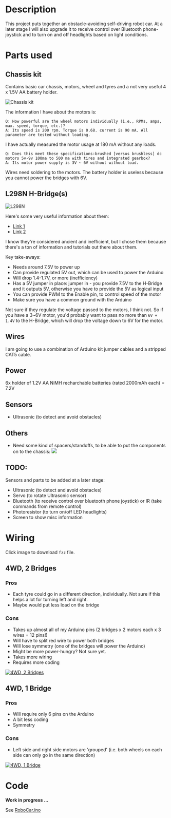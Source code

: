 # Description
This project puts together an obstacle-avoiding self-driving robot car. At a later stage I will also upgrade it to receive control over Bluetooth phone-joystick and to turn on and off headlights based on light conditions.

# Parts used
## Chassis kit
Contains basic car chassis, motors, wheel and tyres and a not very useful 4 x 1.5V AA battery holder.

![Chassis kit](img/chassis_kit.jpg)

The information I have about the motors is:

```
Q: How powerful are the wheel motors individually (i.e., RPMs, amps, max. speed, torque, etc.)?
A: Its speed is 200 rpm. Torque is 0.68. current is 90 mA. All parameter are tested without loading.
```

I have actually measured the motor usage at 180 mA without any loads.

```
Q: Does this meet these specifications:brushed [versus brushless] dc motors 5v-9v 100ma to 500 ma with tires and integrated gearbox?
A: Its motor power supply is 3V ~ 6V without without load.
```

Wires need soldering to the motors. The battery holder is useless because you cannot power the bridges with 6V.

## L298N H-Bridge(s)
![L298N](img/HBridges.jpg)

Here's some very useful information about them:
- [Link 1](https://dronebotworkshop.com/dc-motors-l298n-h-bridge/)
- [Link 2](https://www.14core.com/wiring-driving-the-l298n-h-bridge-on-2-to-4-dc-motors/)

I know they're considered ancient and inefficient, but I chose them because there's a ton of information and tutorials out there about them.

Key take-aways:
- Needs around 7.5V to power up
- Can provide regulated 5V out, which can be used to power the Arduino
- Will drop 1.4-1.7V, or more (inefficiency)
- Has a 5V jumper in place: jumper in - you provide 7.5V to the H-Bridge and it outputs 5V, otherwise you have to provide the 5V as logical input
- You can provide PWM to the Enable pin, to control speed of the motor
- Make sure you have a common ground with the Arduino

Not sure if they regulate the voltage passed to the motors, I think not. So if you have a 3~6V motor, you'd probably want to pass no more than `6V + 1.4V` to the H-Bridge, which will drop the voltage down to 6V for the motor.

## Wires
I am going to use a combination of Arduino kit jumper cables and a stripped CAT5 cable.

## Power
6x holder of 1.2V AA NiMH recharchable batteries (rated 2000mAh each) = 7.2V

## Sensors
- Ultrasonic (to detect and avoid obstacles)

## Others
- Need some kind of spacers/standoffs, to be able to put the components on to the chassis:
![](https://images-na.ssl-images-amazon.com/images/I/61V-SsslZOL._SL1500_.jpg)

## TODO:
Sensors and parts to be added at a later stage:
- Ultrasonic (to detect and avoid obstacles)
- Servo (to rotate Ultrasonic sensor)
- Bluetooth (to receive control over bluetooth phone joystick) or IR (take commands from remote control)
- Photoresistor (to turn on/off LED headlights)
- Screen to show misc information

# Wiring
Click image to download `fzz` file.

## 4WD, 2 Bridges
### Pros
- Each tyre could go in a different direction, individually. Not sure if this helps a lot for turning left and right.
- Maybe would put less load on the bridge

### Cons
- Takes up almost all of my Arduino pins (2 bridges x 2 motors each x 3 wires = 12 pins!)
- Will have to split red wire to power both bridges
- Will lose symmetry (one of the bridges will power the Arduino)
- Might be more power-hungry? Not sure yet.
- Takes more wiring
- Requires more coding

[![4WD, 2 Bridges](img/ObstacleCar_2_Bridges_4wd.jpg)](ObstacleCar_2_Bridges_4wd.fzz)

## 4WD, 1 Bridge
### Pros
- Will require only 6 pins on the Arduino
- A bit less coding
- Symmetry

### Cons
- Left side and right side motors are 'grouped' (i.e. both wheels on each side can only go in the same direction)

[![4WD, 1 Bridge](img/ObstacleCar_1_Bridge_4wd.jpg)](ObstacleCar_1_Bridge_4wd.fzz)

# Code
**Work in progress ...**

See [RoboCar.ino](../RoboCar/RoboCar.ino)